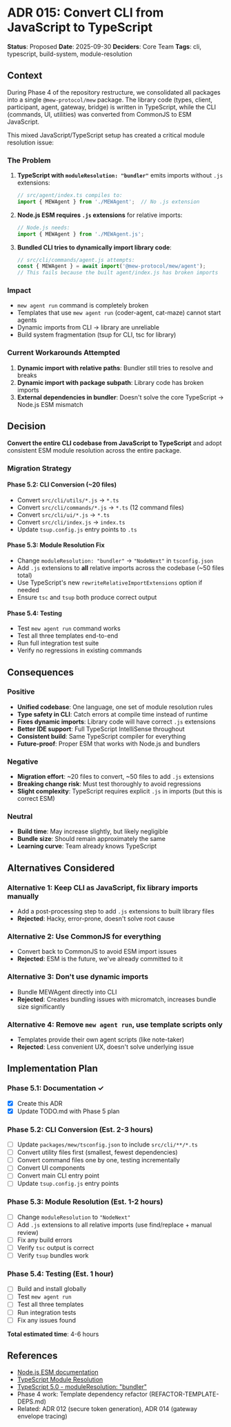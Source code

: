 # ADR 015: Convert CLI from JavaScript to TypeScript

**Status**: Proposed
**Date**: 2025-09-30
**Deciders**: Core Team
**Tags**: cli, typescript, build-system, module-resolution

## Context

During Phase 4 of the repository restructure, we consolidated all packages into a single `@mew-protocol/mew` package. The library code (types, client, participant, agent, gateway, bridge) is written in TypeScript, while the CLI (commands, UI, utilities) was converted from CommonJS to ESM JavaScript.

This mixed JavaScript/TypeScript setup has created a critical module resolution issue:

### The Problem

1. **TypeScript with `moduleResolution: "bundler"`** emits imports without `.js` extensions:
   ```typescript
   // src/agent/index.ts compiles to:
   import { MEWAgent } from './MEWAgent';  // No .js extension
   ```

2. **Node.js ESM requires `.js` extensions** for relative imports:
   ```typescript
   // Node.js needs:
   import { MEWAgent } from './MEWAgent.js';
   ```

3. **Bundled CLI tries to dynamically import library code**:
   ```javascript
   // src/cli/commands/agent.js attempts:
   const { MEWAgent } = await import('@mew-protocol/mew/agent');
   // This fails because the built agent/index.js has broken imports
   ```

### Impact

- `mew agent run` command is completely broken
- Templates that use `mew agent run` (coder-agent, cat-maze) cannot start agents
- Dynamic imports from CLI → library are unreliable
- Build system fragmentation (tsup for CLI, tsc for library)

### Current Workarounds Attempted

1. **Dynamic import with relative paths**: Bundler still tries to resolve and breaks
2. **Dynamic import with package subpath**: Library code has broken imports
3. **External dependencies in bundler**: Doesn't solve the core TypeScript → Node.js ESM mismatch

## Decision

**Convert the entire CLI codebase from JavaScript to TypeScript** and adopt consistent ESM module resolution across the entire package.

### Migration Strategy

#### Phase 5.2: CLI Conversion (~20 files)
- Convert `src/cli/utils/*.js` → `*.ts`
- Convert `src/cli/commands/*.js` → `*.ts` (12 command files)
- Convert `src/cli/ui/*.js` → `*.ts`
- Convert `src/cli/index.js` → `index.ts`
- Update `tsup.config.js` entry points to `.ts`

#### Phase 5.3: Module Resolution Fix
- Change `moduleResolution: "bundler"` → `"NodeNext"` in `tsconfig.json`
- Add `.js` extensions to **all** relative imports across the codebase (~50 files total)
- Use TypeScript's new `rewriteRelativeImportExtensions` option if needed
- Ensure `tsc` and `tsup` both produce correct output

#### Phase 5.4: Testing
- Test `mew agent run` command works
- Test all three templates end-to-end
- Run full integration test suite
- Verify no regressions in existing commands

## Consequences

### Positive

- **Unified codebase**: One language, one set of module resolution rules
- **Type safety in CLI**: Catch errors at compile time instead of runtime
- **Fixes dynamic imports**: Library code will have correct `.js` extensions
- **Better IDE support**: Full TypeScript IntelliSense throughout
- **Consistent build**: Same TypeScript compiler for everything
- **Future-proof**: Proper ESM that works with Node.js and bundlers

### Negative

- **Migration effort**: ~20 files to convert, ~50 files to add `.js` extensions
- **Breaking change risk**: Must test thoroughly to avoid regressions
- **Slight complexity**: TypeScript requires explicit `.js` in imports (but this is correct ESM)

### Neutral

- **Build time**: May increase slightly, but likely negligible
- **Bundle size**: Should remain approximately the same
- **Learning curve**: Team already knows TypeScript

## Alternatives Considered

### Alternative 1: Keep CLI as JavaScript, fix library imports manually
- Add a post-processing step to add `.js` extensions to built library files
- **Rejected**: Hacky, error-prone, doesn't solve root cause

### Alternative 2: Use CommonJS for everything
- Convert back to CommonJS to avoid ESM import issues
- **Rejected**: ESM is the future, we've already committed to it

### Alternative 3: Don't use dynamic imports
- Bundle MEWAgent directly into CLI
- **Rejected**: Creates bundling issues with micromatch, increases bundle size significantly

### Alternative 4: Remove `mew agent run`, use template scripts only
- Templates provide their own agent scripts (like note-taker)
- **Rejected**: Less convenient UX, doesn't solve underlying issue

## Implementation Plan

### Phase 5.1: Documentation ✓
- [x] Create this ADR
- [x] Update TODO.md with Phase 5 plan

### Phase 5.2: CLI Conversion (Est. 2-3 hours)
- [ ] Update `packages/mew/tsconfig.json` to include `src/cli/**/*.ts`
- [ ] Convert utility files first (smallest, fewest dependencies)
- [ ] Convert command files one by one, testing incrementally
- [ ] Convert UI components
- [ ] Convert main CLI entry point
- [ ] Update `tsup.config.js` entry points

### Phase 5.3: Module Resolution (Est. 1-2 hours)
- [ ] Change `moduleResolution` to `"NodeNext"`
- [ ] Add `.js` extensions to all relative imports (use find/replace + manual review)
- [ ] Fix any build errors
- [ ] Verify `tsc` output is correct
- [ ] Verify `tsup` bundles work

### Phase 5.4: Testing (Est. 1 hour)
- [ ] Build and install globally
- [ ] Test `mew agent run`
- [ ] Test all three templates
- [ ] Run integration tests
- [ ] Fix any issues found

**Total estimated time**: 4-6 hours

## References

- [Node.js ESM documentation](https://nodejs.org/api/esm.html)
- [TypeScript Module Resolution](https://www.typescriptlang.org/docs/handbook/modules/theory.html#module-resolution)
- [TypeScript 5.0 - moduleResolution: "bundler"](https://www.typescriptlang.org/docs/handbook/release-notes/typescript-5-0.html#moduleresolution-bundler)
- Phase 4 work: Template dependency refactor (REFACTOR-TEMPLATE-DEPS.md)
- Related: ADR 012 (secure token generation), ADR 014 (gateway envelope tracing)